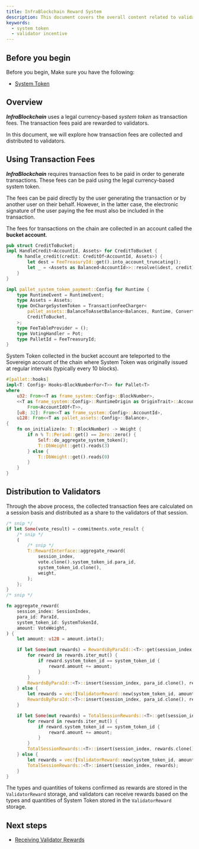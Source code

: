 ```yaml
---
title: InfraBlockchain Reward System
description: This document covers the overall content related to validator rewards.
keywords:
  - system token
  - validator incentive
---
```


## Before you begin

Before you begin, Make sure you have the following:

- [System Token](./system-token.md)

## Overview

**_InfraBlockchain_** uses a legal currency-based _system token_ as transaction fees. The transaction fees paid are rewarded to validators.

In this document, we will explore how transaction fees are collected and distributed to validators.

## Using Transaction Fees

**_InfraBlockchain_** requires transaction fees to be paid in order to generate transactions. These fees can be paid using the legal currency-based system token.

The fees can be paid directly by the user generating the transaction or by another user on their behalf. However, in the latter case, the electronic signature of the user paying the fee must also be included in the transaction.

The fees for transactions on the chain are collected in an account called the **bucket account**.

```rust
pub struct CreditToBucket;
impl HandleCredit<AccountId, Assets> for CreditToBucket {
    fn handle_credit(credit: CreditOf<AccountId, Assets>) {
        let dest = FeeTreasuryId::get().into_account_truncating();
        let _ = <Assets as Balanced<AccountId>>::resolve(&dest, credit);
    }
}

impl pallet_system_token_payment::Config for Runtime {
    type RuntimeEvent = RuntimeEvent;
    type Assets = Assets;
    type OnChargeSystemToken = TransactionFeeCharger<
        pallet_assets::BalanceToAssetBalance<Balances, Runtime, ConvertInto>,
        CreditToBucket,
    >;
    type FeeTableProvider = ();
    type VotingHandler = Pot;
    type PalletId = FeeTreasuryId;
}
```

System Token collected in the bucket account are teleported to the Sovereign account of the chain where System Token was originally issued at regular intervals (typically every 10 blocks).

```rust
#[pallet::hooks]
impl<T: Config> Hooks<BlockNumberFor<T>> for Pallet<T>
where
    u32: From<<T as frame_system::Config>::BlockNumber>,
    <<T as frame_system::Config>::RuntimeOrigin as OriginTrait>::AccountId:
        From<AccountIdOf<T>>,
    [u8; 32]: From<<T as frame_system::Config>::AccountId>,
    u128: From<<T as pallet_assets::Config>::Balance>,
{
    fn on_initialize(n: T::BlockNumber) -> Weight {
        if n % T::Period::get() == Zero::zero() {
            Self::do_aggregate_system_token();
            T::DbWeight::get().reads(3)
        } else {
            T::DbWeight::get().reads(0)
        }
    }
}
```

## Distribution to Validators

Through the above process, the collected transaction fees are calculated on a session basis and distributed as a share to the validators of that session.

```rust
/* snip */
if let Some(vote_result) = commitments.vote_result {
    /* snip */
    (
        /* snip */
        T::RewardInterface::aggregate_reward(
            session_index,
            vote.clone().system_token_id.para_id,
            system_token_id.clone(),
            weight,
        );
    };
}
/* snip */
```

```rust
fn aggregate_reward(
    session_index: SessionIndex,
    para_id: ParaId,
    system_token_id: SystemTokenId,
    amount: VoteWeight,
) {
    let amount: u128 = amount.into();

    if let Some(mut rewards) = RewardsByParaId::<T>::get(session_index, para_id.clone()) {
        for reward in rewards.iter_mut() {
            if reward.system_token_id == system_token_id {
                reward.amount += amount;
            }
        }
        RewardsByParaId::<T>::insert(session_index, para_id.clone(), rewards.clone());
    } else {
        let rewards = vec![ValidatorReward::new(system_token_id, amount)];
        RewardsByParaId::<T>::insert(session_index, para_id.clone(), rewards);
    }

    if let Some(mut rewards) = TotalSessionRewards::<T>::get(session_index) {
        for reward in rewards.iter_mut() {
            if reward.system_token_id == system_token_id {
                reward.amount += amount;
            }
        }
        TotalSessionRewards::<T>::insert(session_index, rewards.clone());
    } else {
        let rewards = vec![ValidatorReward::new(system_token_id, amount)];
        TotalSessionRewards::<T>::insert(session_index, rewards);
    }
}
```

The types and quantities of tokens confirmed as rewards are stored in the `ValidatorReward` storage, and validators can receive rewards based on the types and quantities of System Token stored in the `ValidatorReward` storage.

## Next steps

- [Receiving Validator Rewards](../../tutorials/basic/how-to-get-validator-reward.md)
